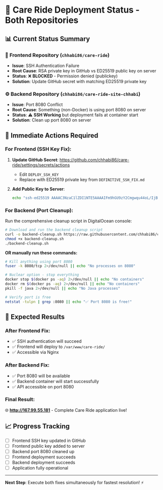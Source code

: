 # 🚀 Care Ride Deployment Status - Both Repositories

## 📊 **Current Status Summary**

### 🎨 **Frontend Repository** (`chhabi86/care-ride`)
- **Issue**: SSH Authentication Failure  
- **Root Cause**: RSA private key in GitHub vs ED25519 public key on server
- **Status**: ❌ **BLOCKED** - Permission denied (publickey)
- **Solution**: Update GitHub secret with matching ED25519 private key

### ⚙️ **Backend Repository** (`chhabi86/care-ride-site-chhabi`)  
- **Issue**: Port 8080 Conflict
- **Root Cause**: Something (non-Docker) is using port 8080 on server
- **Status**: ⚠️ **SSH Working** but deployment fails at container start
- **Solution**: Clean up port 8080 on server

## 🔧 **Immediate Actions Required**

### **For Frontend** (SSH Key Fix):
1. **Update GitHub Secret**: https://github.com/chhabi86/care-ride/settings/secrets/actions
   - Edit `DEPLOY_SSH_KEY` 
   - Replace with ED25519 private key from `DEFINITIVE_SSH_FIX.md`

2. **Add Public Key to Server**:
   ```bash
   echo "ssh-ed25519 AAAAC3NzaC1lZDI1NTE5AAAAIFm9hGU9zY2Cmgwqu44oL/IjB8ici0tXJ4lZWJ8An8jH github-actions-frontend@care-ride" >> /root/.ssh/authorized_keys
   ```

### **For Backend** (Port Cleanup):
Run the comprehensive cleanup script in DigitalOcean console:

```bash
# Download and run the backend cleanup script
curl -o backend-cleanup.sh https://raw.githubusercontent.com/chhabi86/care-ride/main/backend-port-cleanup.sh
chmod +x backend-cleanup.sh
./backend-cleanup.sh
```

**OR manually run these commands:**

```bash
# Kill anything using port 8080
fuser -k 8080/tcp 2>/dev/null || echo "No processes on 8080"

# Nuclear option - stop everything
docker stop $(docker ps -aq) 2>/dev/null || echo "No containers"
docker rm $(docker ps -aq) 2>/dev/null || echo "No containers"
pkill -f java 2>/dev/null || echo "No Java processes"

# Verify port is free
netstat -tulpn | grep :8080 || echo "✅ Port 8080 is free!"
```

## 🎯 **Expected Results**

### **After Frontend Fix**:
- ✅ SSH authentication will succeed
- ✅ Frontend will deploy to `/var/www/care-ride/`
- ✅ Accessible via Nginx

### **After Backend Fix**:  
- ✅ Port 8080 will be available
- ✅ Backend container will start successfully
- ✅ API accessible on port 8080

### **Final Result**:
🌐 **http://167.99.55.181** - Complete Care Ride application live!

## 📈 **Progress Tracking**

- [ ] Frontend SSH key updated in GitHub
- [ ] Frontend public key added to server  
- [ ] Backend port 8080 cleaned up
- [ ] Frontend deployment succeeds
- [ ] Backend deployment succeeds
- [ ] Application fully operational

---
**Next Step**: Execute both fixes simultaneously for fastest resolution! ⚡

